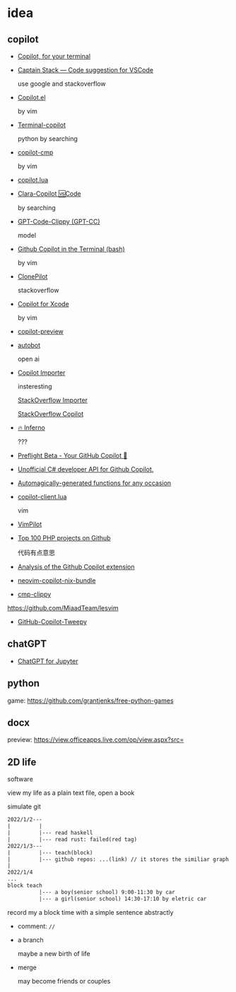 # idea

## copilot

- [Copilot, for your terminal](https://github.com/m1guelpf/plz-cli)
- [Captain Stack — Code suggestion for VSCode](https://github.com/hieunc229/copilot-clone)

  use google and stackoverflow

- [Copilot.el](https://github.com/zerolfx/copilot.el)

  by vim

- [Terminal-copilot](https://github.com/Methexis-Inc/terminal-copilot)

  python by searching

- [copilot-cmp](https://github.com/zbirenbaum/copilot-cmp)

  by vim

- [copilot.lua](https://github.com/zbirenbaum/copilot.lua)

- [Clara-Copilot 🆚Code](https://github.com/badboysm890/clara-copilot)

  by searching

- [GPT-Code-Clippy (GPT-CC)](https://github.com/CodedotAl/gpt-code-clippy)

  model

- [Github Copilot in the Terminal (bash)](https://github.com/maxwell-bland/copilot-in-the-terminal)

  by vim

- [ClonePilot](https://github.com/Goel25/ClonePilotExtension)

  stackoverflow

- [Copilot for Xcode](https://github.com/intitni/CopilotForXcode)

  by vim

- [copilot-preview](https://github.com/Akshit6828/copilot-preview/tree/main/gallery)

- [autobot](https://github.com/charliermarsh/autobot)

  open ai

- [Copilot Importer](https://github.com/MythicManiac/copilot-import)

  insteresting

  [StackOverflow Importer](https://github.com/drathier/stack-overflow-import)

  [StackOverflow Copilot](https://github.com/Mstrodl/stackoverflow-copilot)

- [🔥 Inferno](https://github.com/ryanjsalva/inferno)

  ???

- [Preflight Beta - Your GitHub Copilot 🛫](https://github.com/returntocorp/preflight-extension)

- [Unofficial C# developer API for Github Copilot.](https://github.com/copilotplayground/CopilotDev.NET)

- [Automagically-generated functions for any occasion](https://github.com/m1guelpf/ai-code)

- [copilot-client.lua](https://github.com/samodostal/copilot-client.lua)

  vim

- [VimPilot](https://github.com/ashzero2/VimPilot/blob/main/plugin/Cheat.vim)

- [Top 100 PHP projects on Github](https://github.com/ozh/top_100_PHP_projects)

  代码有点意思

- [Analysis of the Github Copilot extension](https://github.com/saschaschramm/github-copilot)

- [neovim-copilot-nix-bundle](https://github.com/DoomHammer/neovim-copilot-nix-bundle)

- [cmp-clippy](https://github.com/vappolinario/cmp-clippy)

https://github.com/MiaadTeam/lesvim

- [GitHub-Copilot-Tweepy](https://github.com/NishkarshRaj/GitHub-Copilot-Tweepy)

## chatGPT

- [ChatGPT for Jupyter](https://github.com/TiesdeKok/chat-gpt-jupyter-extension)

## python

game: https://github.com/grantjenks/free-python-games

## docx

preview: https://view.officeapps.live.com/op/view.aspx?src=

## 2D life

software

view my life as a plain text file, open a book

simulate git

```txt
2022/1/2---
|         |
|         |--- read haskell
|         |--- read rust: failed(red tag)
2022/1/3---
|         |--- teach(block)
|         |--- github repos: ...(link) // it stores the similiar graph recursively
|
2022/1/4
...
block teach
          |--- a boy(senior school) 9:00-11:30 by car
          |--- a girl(senior school) 14:30-17:10 by eletric car
```

record my a block time with a simple sentence abstractly

- comment: `//`
- a branch

  maybe a new birth of life

- merge

  may become friends or couples
